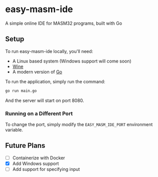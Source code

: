 # easy-masm-ide

A simple online IDE for MASM32 programs, built with Go

## Setup

To run easy-masm-ide locally, you'll need:

- A Linux based system (Windows support will come soon)
- [Wine](https://www.winehq.org/)
- A modern version of [Go](https://go.dev/)

To run the application, simply run the command:

```sh
go run main.go
```

And the server will start on port 8080.

### Running on a Different Port

To change the port, simply modify the `EASY_MASM_IDE_PORT` environment variable.

## Future Plans

- [ ] Containerize with Docker
- [x] Add Windows support
- [ ] Add support for specifying input
